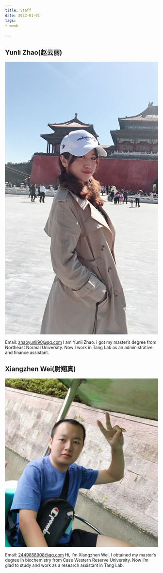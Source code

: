 ```yaml
---
title: Staff
date: 2022-01-01
tags:
- memb

---
```




## Yunli Zhao(赵云丽)

<!--more-->

![赵云丽](https://raw.githubusercontent.com/DF-Master/tanglabpicbed/main/2022/202302/zhaoyl.jpg)

Email: zhaoyunli90@qq.com
I am Yunli Zhao. I got my master’s degree from Northeast Normal University. Now I work in Tang Lab as an administrative and finance assistant.

## Xiangzhen Wei(尉翔真)

![尉翔真](https://raw.githubusercontent.com/DF-Master/tanglabpicbed/main/2023/weixz.jpg)

Email: 2449858908@qq.com
Hi, I’m Xiangzhen Wei. I obtained my master’s degree in biochemistry from Case Western Reserve University. Now I’m glad to study and work as a research assistant in Tang Lab.

